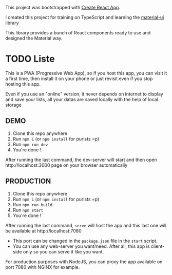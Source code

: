 This project was bootstrapped with [Create React App](https://github.com/facebook/create-react-app).

I created this project for training on TypeScript and learning the [material-ui](https://material-ui.com/) library

This library provides a bunch of React components ready to use and designed the Material way.

# TODO Liste
This is a PWA (Progressive Web App), so if you host this app, you can visit it a first time, then install it on your phone or just revisit even if you stop hosting this app.

Even if you use an "online" version, it never depends on internet to display and save your lists, all your datas are saved locally with the help of local storage

## DEMO
1. Clone this repo anywhere
2. Run `npm i` (or `npm install` for purists =p)
3. Run `npm run dev`
4. You're done !

After running the last command, the dev-server will start and then open http://localhost:3000 page on your browser automatically

## PRODUCTION
1. Clone this repo anywhere
2. Run `npm i` (or `npm install` for purists =p)
3. Run `npm run build`
4. Run `npm start`
5. You're done !

After running the last command, `serve` will host the app and this last one will be available at http://localhost:7080

- This port can be changed in the `package.json` file in the `start` script.
- You can use any web-server you want/need. After all, this app is client-side only so you can serve it like you want.

For production purposes with NodeJS, you can proxy the app available on port 7080 with NGINX for example.
